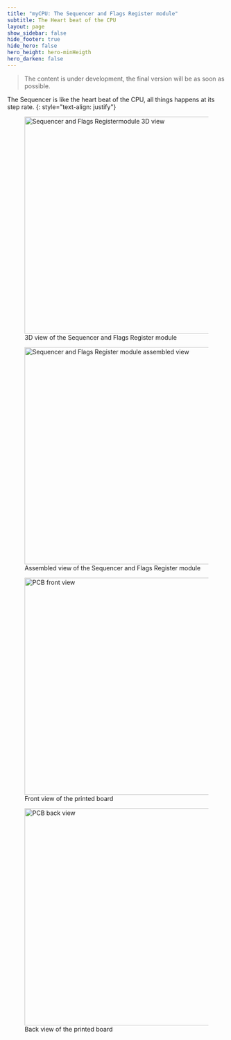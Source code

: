 ```yaml
---
title: "myCPU: The Sequencer and Flags Register module"
subtitle: The Heart beat of the CPU
layout: page
show_sidebar: false
hide_footer: true
hide_hero: false
hero_height: hero-minHeigth
hero_darken: false
---
```

> The content is under development, the final version will be as soon as possible.

The Sequencer is like the heart beat of the CPU, all things happens at its step rate.
{: style="text-align: justify"}

<figure class="center">
    <img src="{{ site.baseurl }}/img/mycpu/modules/flag_register_seq/flag_register_sequencer_3dview.png" alt="Sequencer and Flags Registermodule 3D view" title="3D view of the Sequencer and Flags Register module" width="500px">
    <figcaption>3D view of the Sequencer and Flags Register module</figcaption>
</figure>
<figure class="center">
    <img src="{{ site.baseurl }}/img/mycpu/modules/flag_register_seq/flag_register_sequencer_assembled.png" alt="Sequencer and Flags Register module assembled view" title="Assembled view of the Sequencer and Flags Register module" width="500px">
    <figcaption>Assembled view of the Sequencer and Flags Register module</figcaption>
</figure>
<figure class="center">
    <img src="{{ site.baseurl }}/img/mycpu/modules/flag_register_seq/flag_register_sequencer_clear_front.png" alt="PCB front view" title="Front view of the printed board" width="500px">
    <figcaption>Front view of the printed board</figcaption>
</figure>
<figure class="center">
    <img src="{{ site.baseurl }}/img/mycpu/modules/flag_register_seq/flag_register_sequencer_clear_back.png" alt="PCB back view" title="Back view of the printed board" width="500px">
    <figcaption>Back view of the printed board</figcaption>
</figure>
